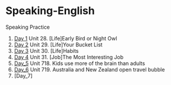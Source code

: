 # Speaking-English
Speaking Practice

1. [Day 1](https://github.com/hachuu/Speaking-English/blob/main/FreeTalking/unit_28_Early_Bird_or_Night_Owl.md) Unit 28. [Life]Early Bird or Night Owl
2. [Day 2](https://github.com/hachuu/Speaking-English/blob/main/FreeTalking/unit_29_Your_Bucket_List.md) Unit 29. [Life]Your Bucket List
3. [Day 3](https://github.com/hachuu/Speaking-English/blob/main/FreeTalking/unit_30_Habits.md) Unit 30. [Life]Habits
4. [Day 4](https://github.com/hachuu/Speaking-English/blob/main/FreeTalking/unit_31_The_Most_Interesting_Job.md) Unit 31. [Job]The Most Interesting Job
5. [Day_5](https://github.com/hachuu/Speaking-English/blob/main/FreeTalking/unit_718_Kids_use_more_of_the_brain_than_adults.md) Unit 718. Kids use more of the brain than adults
6. [Day_6](https://github.com/hachuu/Speaking-English/blob/main/FreeTalking/Unit_719._Australia_and_New_Zealand_open_travel_bubble.md) Unit 719. Australia and New Zealand open travel bubble
7. [Day_7]
